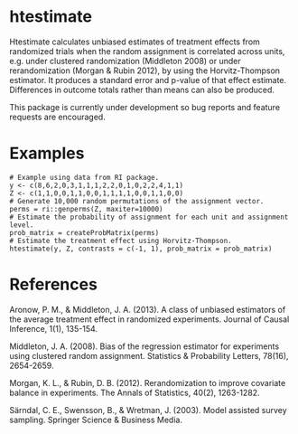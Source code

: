 # htestimate

Htestimate calculates unbiased estimates of treatment effects from randomized trials when the random assignment is correlated across units, e.g. under clustered randomization (Middleton 2008) or under rerandomization (Morgan & Rubin 2012), by using the Horvitz-Thompson estimator. It produces a standard error and p-value of that effect estimate. Differences in outcome totals rather than means can also be produced.

This package is currently under development so bug reports and feature requests are encouraged.

# Examples

```{r}
# Example using data from RI package.
y <- c(8,6,2,0,3,1,1,1,2,2,0,1,0,2,2,4,1,1)
Z <- c(1,1,0,0,1,1,0,0,1,1,1,1,0,0,1,1,0,0)
# Generate 10,000 random permutations of the assignment vector.
perms = ri::genperms(Z, maxiter=10000)
# Estimate the probability of assignment for each unit and assignment level.
prob_matrix = createProbMatrix(perms)
# Estimate the treatment effect using Horvitz-Thompson.
htestimate(y, Z, contrasts = c(-1, 1), prob_matrix = prob_matrix)
```

# References

Aronow, P. M., & Middleton, J. A. (2013). A class of unbiased estimators of the average treatment effect in randomized experiments. Journal of Causal Inference, 1(1), 135-154.

Middleton, J. A. (2008). Bias of the regression estimator for experiments using clustered random assignment. Statistics & Probability Letters, 78(16), 2654-2659.

Morgan, K. L., & Rubin, D. B. (2012). Rerandomization to improve covariate balance in experiments. The Annals of Statistics, 40(2), 1263-1282.

Särndal, C. E., Swensson, B., & Wretman, J. (2003). Model assisted survey sampling. Springer Science & Business Media.
